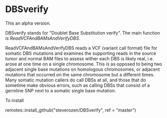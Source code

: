 # DBSverify

This an alpha version.

DBSverify stands for "Doublet Base Substitution verify". 
The main function is *ReadVCFAndBAMsAndVerifyDBS*.

ReadVCFAndBAMsAndVerifyDBS reads a VCF
(variant call format) file for somatic DBS mutations and
examines the supporting reads in the source tumor and
normal BAM files to assess wither each DBS is likely real,
i.e. arose at one time on a single chromosome. This is
as opposed to being two adjacent single base mutations on
homologous chromosomes, or adjacent mutations that occurred
on the same chromosome but a different times. Many somatic
mutation callers do call DBSs at all, and those that
do sometime make obvious errors, such as calling
DBSs that consist of a germline SNP next to a somatic
single base mutation.

To install

remotes::install_github("steverozen/DBSverify", ref = "master")

